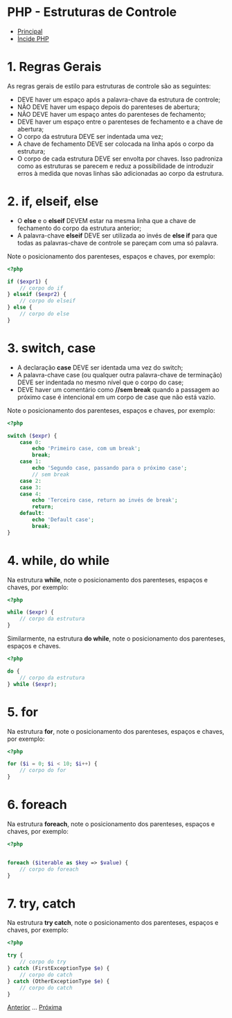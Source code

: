 # PHP - Estruturas de Controle

* [Principal](readme.md)
* [Íncide PHP](php.md)

# 1. Regras Gerais

As regras gerais de estilo para estruturas de controle são as seguintes:

* DEVE haver um espaço após a palavra-chave da estrutura de controle;
* NÃO DEVE haver um espaço depois do parenteses de abertura;
* NÃO DEVE haver um espaço antes do parenteses de fechamento;
* DEVE haver um espaço entre o parenteses de fechamento e a chave de abertura;
* O corpo da estrutura DEVE ser indentada uma vez;
* A chave de fechamento DEVE ser colocada na linha após o corpo da estrutura;
* O corpo de cada estrutura DEVE ser envolta por chaves. Isso padroniza como as estruturas se parecem e reduz a possibilidade de introduzir erros à medida que novas linhas são adicionadas ao corpo da estrutura.

# 2. if, elseif, else

* O **else** e o **elseif** DEVEM estar na mesma linha que a chave de fechamento do corpo da estrutura anterior;
* A palavra-chave **elseif** DEVE ser utilizada ao invés de **else if** para que todas as palavras-chave de controle se pareçam com uma só palavra.

Note o posicionamento dos parenteses, espaços e chaves, por exemplo:

```php
<?php

if ($expr1) {
    // corpo do if
} elseif ($expr2) {
    // corpo do elseif
} else {
    // corpo do else
}

```

# 3. switch, case

* A declaração **case** DEVE ser identada uma vez do switch;
* A palavra-chave case (ou qualquer outra palavra-chave de terminação) DEVE ser indentada no mesmo nível que o corpo do case;
* DEVE haver um comentário como **//sem break** quando a passagem ao próximo case é intencional em um corpo de case que não está vazio.

Note o posicionamento dos parenteses, espaços e chaves, por exemplo: 


```php
<?php

switch ($expr) {
    case 0:
        echo 'Primeiro case, com um break';
        break;
    case 1:
        echo 'Segundo case, passando para o próximo case';
        // sem break
    case 2:
    case 3:
    case 4:
        echo 'Terceiro case, return ao invés de break';
        return;
    default:
        echo 'Default case';
        break;
}

```

# 4. while, do while

Na estrutura **while**, note o posicionamento dos parenteses, espaços e chaves, por exemplo:

```php
<?php

while ($expr) {
    // corpo da estrutura
}

```

Similarmente, na estrutura **do while**, note o posicionamento dos parenteses, espaços e chaves.

```php
<?php

do {
    // corpo da estrutura
} while ($expr);

```

# 5. for

Na estrutura **for**, note o posicionamento dos parenteses, espaços e chaves, por exemplo:

```php
<?php

for ($i = 0; $i < 10; $i++) {
    // corpo do for
}

```

# 6. foreach

Na estrutura **foreach**, note o posicionamento dos parenteses, espaços e chaves, por exemplo:

```php
<?php


foreach ($iterable as $key => $value) {
    // corpo do foreach
}

```

# 7. try, catch

Na estrutura **try catch**, note o posicionamento dos parenteses, espaços e chaves, por exemplo:

```php
<?php

try {
    // corpo do try
} catch (FirstExceptionType $e) {
    // corpo do catch
} catch (OtherExceptionType $e) {
    // corpo do catch
}

```

[Anterior](php-02-classes.md) ... [Próxima](php-04-variaveis-funcoes.md)
